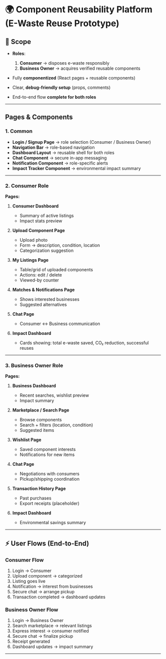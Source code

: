 # 🌍 Component Reusability Platform (E-Waste Reuse Prototype)

## 🔑 Scope

- **Roles**:

  1. **Consumer** → disposes e-waste responsibly
  2. **Business Owner** → acquires verified reusable components

- Fully **componentized** (React pages + reusable components)
- Clear, **debug-friendly setup** (props, comments)
- End-to-end flow **complete for both roles**

---

## Pages & Components

### 1. Common

- **Login / Signup Page** → role selection (Consumer / Business Owner)
- **Navigation Bar** → role-based navigation
- **Dashboard Layout** → reusable shell for both roles
- **Chat Component** → secure in-app messaging
- **Notification Component** → role-specific alerts
- **Impact Tracker Component** → environmental impact summary

---

### 2. Consumer Role

**Pages:**

1. **Consumer Dashboard**

   - Summary of active listings
   - Impact stats preview

2. **Upload Component Page**

   - Upload photo
   - Form → description, condition, location
   - Categorization suggestion

3. **My Listings Page**

   - Table/grid of uploaded components
   - Actions: edit / delete
   - Viewed-by counter

4. **Matches & Notifications Page**

   - Shows interested businesses
   - Suggested alternatives

5. **Chat Page**

   - Consumer ↔ Business communication

6. **Impact Dashboard**

   - Cards showing: total e-waste saved, CO₂ reduction, successful reuses

---

### 3. Business Owner Role

**Pages:**

1. **Business Dashboard**

   - Recent searches, wishlist preview
   - Impact summary

2. **Marketplace / Search Page**

   - Browse components
   - Search + filters (location, condition)
   - Suggested items

3. **Wishlist Page**

   - Saved component interests
   - Notifications for new items

4. **Chat Page**

   - Negotiations with consumers
   - Pickup/shipping coordination

5. **Transaction History Page**

   - Past purchases
   - Export receipts (placeholder)

6. **Impact Dashboard**

   - Environmental savings summary

---

## ⚡ User Flows (End-to-End)

### Consumer Flow

1. Login → Consumer
2. Upload component → categorized
3. Listing goes live
4. Notification → interest from businesses
5. Secure chat → arrange pickup
6. Transaction completed → dashboard updates

### Business Owner Flow

1. Login → Business Owner
2. Search marketplace → relevant listings
3. Express interest → consumer notified
4. Secure chat → finalize pickup
5. Receipt generated
6. Dashboard updates → impact summary

---
